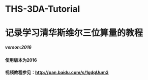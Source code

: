 # THS-3DA-Tutorial
# 记录学习清华斯维尔三位算量的教程
##### verson:2016
#### 使用版本为2016
#### 视频教程参见：http://pan.baidu.com/s/1gdqUum3
